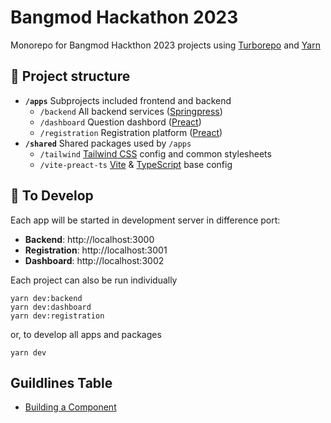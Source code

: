 # Bangmod Hackathon 2023

Monorepo for Bangmod Hackthon 2023 projects using [Turborepo](https://turborepo.org/) and [Yarn](https://yarnpkg.com/)

## 📄 Project structure

- **`/apps`** Subprojects included frontend and backend
  - `/backend` All backend services ([Springpress](https://github.com/vectier/springpress))
  - `/dashboard` Question dashbord ([Preact](https://preactjs.com/))
  - `/registration` Registration platform ([Preact](https://preactjs.com/))
- **`/shared`** Shared packages used by `/apps`
  - `/tailwind` [Tailwind CSS](https://tailwindcss.com/) config and common stylesheets
  - `/vite-preact-ts` [Vite](https://vitejs.dev/) & [TypeScript](https://www.typescriptlang.org/) base config

## 🔧 To Develop

Each app will be started in development server in difference port:

- **Backend**: http://localhost:3000
- **Registration**: http://localhost:3001
- **Dashboard**: http://localhost:3002

Each project can also be run individually

```
yarn dev:backend
yarn dev:dashboard
yarn dev:registration
```

or, to develop all apps and packages

```
yarn dev
```

## Guildlines Table

- [Building a Component](.github/guildelines/building-component.md)
